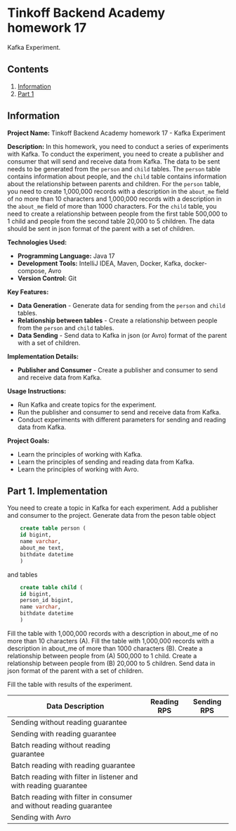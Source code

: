# Tinkoff Backend Academy homework 17

Kafka Experiment.

## Contents

1. [Information](#information)
2. [Part 1](#part-1-implementation)

## Information

**Project Name:** Tinkoff Backend Academy homework 17 - Kafka Experiment

**Description:**
In this homework, you need to conduct a series of experiments with Kafka. To conduct the experiment, you need to create a publisher and consumer that will send and receive data from Kafka. The data to be sent needs to be generated from the `person` and `child` tables. The `person` table contains information about people, and the `child` table contains information about the relationship between parents and children. For the `person` table, you need to create 1,000,000 records with a description in the `about_me` field of no more than 10 characters and 1,000,000 records with a description in the `about_me` field of more than 1000 characters. For the `child` table, you need to create a relationship between people from the first table 500,000 to 1 child and people from the second table 20,000 to 5 children. The data should be sent in json format of the parent with a set of children.

**Technologies Used:**

- **Programming Language:** Java 17
- **Development Tools:** IntelliJ IDEA, Maven, Docker, Kafka, docker-compose, Avro
- **Version Control:** Git

**Key Features:**

- **Data Generation** - Generate data for sending from the `person` and `child` tables.
- **Relationship between tables** - Create a relationship between people from the `person` and `child` tables.
- **Data Sending** - Send data to Kafka in json (or Avro) format of the parent with a set of children.

**Implementation Details:**

- **Publisher and Consumer** - Create a publisher and consumer to send and receive data from Kafka.

**Usage Instructions:**

- Run Kafka and create topics for the experiment.
- Run the publisher and consumer to send and receive data from Kafka.
- Conduct experiments with different parameters for sending and reading data from Kafka.

**Project Goals:**

- Learn the principles of working with Kafka.
- Learn the principles of sending and reading data from Kafka.
- Learn the principles of working with Avro.

## Part 1. Implementation

You need to create a topic in Kafka for each experiment. Add a publisher and consumer to the project.
Generate data from the peson table object

```SQL
    create table person (
    id bigint,
    name varchar,
    about_me text,
    bithdate datetime
    )
```

and tables

```SQL
    create table child (
    id bigint,
    person_id bigint,
    name varchar,
    bithdate datetime
    )
```

Fill the table with 1,000,000 records with a description in about_me of no more than 10 characters (A).
Fill the table with 1,000,000 records with a description in about_me of more than 1000 characters (B).
Create a relationship between people from (A) 500,000 to 1 child.
Create a relationship between people from (B) 20,000 to 5 children.
Send data in json format of the parent with a set of children.

Fill the table with results of the experiment.

| Data Description                                                   | Reading RPS | Sending RPS  |
|--------------------------------------------------------------------|:-----------:|:------------:|
| Sending without reading guarantee                                  |             |              |
| Sending with reading guarantee                                     |             |              |
| Batch reading without reading guarantee                            |             |              |
| Batch reading with reading guarantee                               |             |              |
| Batch reading with filter in listener and with reading guarantee   |             |              |
| Batch reading with filter in consumer and without reading guarantee|             |              |
| Sending with Avro                                                  |             |              |
